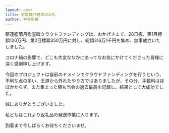 ```yaml
---
layout: post
title: 慰霊碑CF達成のお礼
author: 神楽所麟
---
```

駆逐艦菊月慰霊碑クラウドファンディングは、おかげさまで、28日夜、第1目標額120万円、第2目標額350万円に対し、総額316万1千円を集め、無事成立いたしました。

コロナ禍の影響で、どこも大変ななかにあってなお気にかけてくださった皆様に深く感謝申し上げます。

今回のプロジェクトは自前のドメインでクラウドファンディングを行うという、不利な点の多い、王道から外れたやり方ではありましたが、その分、手数料はほぼかからず、また集まった額も当会の過去最高を記録し、結果として大成功でした。

誠にありがとうございました。

私どもはこれより返礼品の発送作業に入ります。

到着まで今しばらくお待ちくださいませ。
